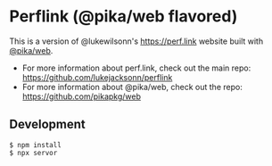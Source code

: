 # Perflink (@pika/web flavored)

This is a version of @lukewilsonn's https://perf.link website built with [@pika/web](https://github.com/pikapkg/web).

* For more information about perf.link, check out the main repo: https://github.com/lukejacksonn/perflink
* For more information about @pika/web, check out the repo: https://github.com/pikapkg/web

## Development

```
$ npm install
$ npx servor
```
